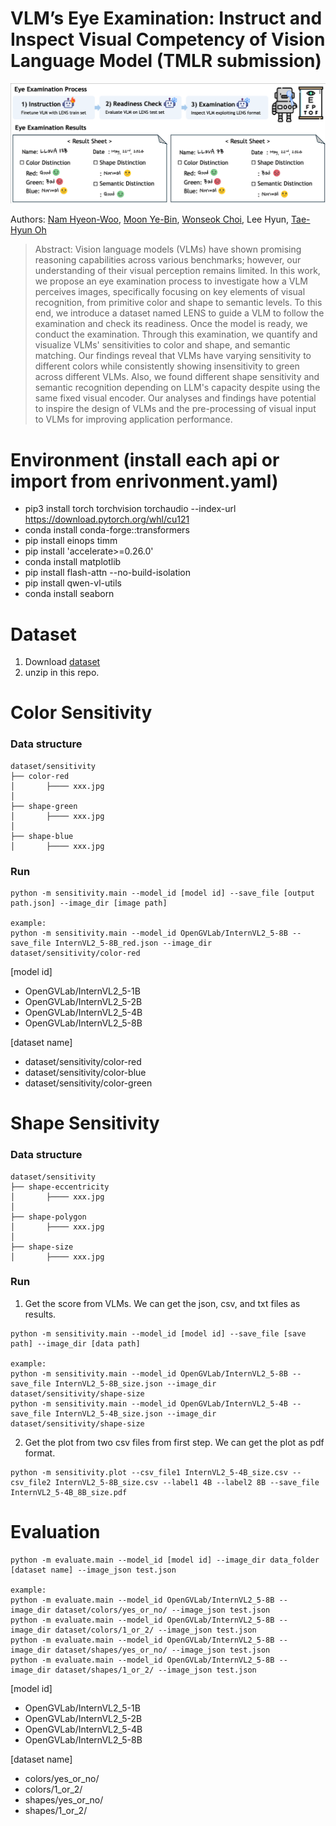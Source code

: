 # VLM’s Eye Examination: Instruct and Inspect Visual Competency of Vision Language Model (TMLR submission)

<img src="material/teaser.png">

Authors: [Nam Hyeon-Woo](https://sites.google.com/view/namhyeonwoo/), [Moon Ye-Bin](https://sites.google.com/g.postech.edu/moon-ye-bin), [Wonseok Choi](https://ami.postech.ac.kr/members/choi-wonseok), Lee Hyun, [Tae-Hyun Oh](https://ami.postech.ac.kr/)

> Abstract: Vision language models (VLMs) have shown promising reasoning capabilities across various benchmarks; however, our understanding of their visual perception remains limited. In this work, we propose an eye examination process to investigate how a VLM perceives images, specifically focusing on key elements of visual recognition, from primitive color and shape to semantic levels. To this end, we introduce a dataset named LENS to guide a VLM to follow the examination and check its readiness. Once the model is ready, we conduct the examination. Through this examination, we quantify and visualize VLMs' sensitivities to color and shape, and semantic matching. Our findings reveal that VLMs have varying sensitivity to different colors while consistently showing insensitivity to green across different VLMs. Also, we found different shape sensitivity and semantic recognition depending on LLM's capacity despite using the same fixed visual encoder. Our analyses and findings have potential to inspire the design of VLMs and the pre-processing of visual input to VLMs for improving application performance.


# Environment (install each api or import from enrivonment.yaml)
- pip3 install torch torchvision torchaudio --index-url https://download.pytorch.org/whl/cu121
- conda install conda-forge::transformers
- pip install einops timm
- pip install 'accelerate>=0.26.0'
- conda install matplotlib
- pip install flash-attn --no-build-isolation
- pip install qwen-vl-utils
- conda install seaborn

# Dataset
1. Download [dataset](https://drive.google.com/file/d/1QkXsjoBBvYjrS9XiDq5LT34wLrrc6Zow/view?usp=sharing) 
2. unzip in this repo.

# Color Sensitivity
### Data structure
```
dataset/sensitivity
├── color-red
│       ├──── xxx.jpg
│
├── shape-green
│       ├──── xxx.jpg
│
├── shape-blue
│       ├──── xxx.jpg
```
### Run
```
python -m sensitivity.main --model_id [model id] --save_file [output path.json] --image_dir [image path]

example:
python -m sensitivity.main --model_id OpenGVLab/InternVL2_5-8B --save_file InternVL2_5-8B_red.json --image_dir dataset/sensitivity/color-red
```

[model id]
- OpenGVLab/InternVL2_5-1B
- OpenGVLab/InternVL2_5-2B
- OpenGVLab/InternVL2_5-4B
- OpenGVLab/InternVL2_5-8B

[dataset name]
- dataset/sensitivity/color-red
- dataset/sensitivity/color-blue
- dataset/sensitivity/color-green

# Shape Sensitivity
### Data structure
```
dataset/sensitivity
├── shape-eccentricity
│       ├──── xxx.jpg
│
├── shape-polygon
│       ├──── xxx.jpg
│
├── shape-size
│       ├──── xxx.jpg
```
### Run
1. Get the score from VLMs. We can get the json, csv, and txt files as results.
```
python -m sensitivity.main --model_id [model id] --save_file [save path] --image_dir [data path]

example:
python -m sensitivity.main --model_id OpenGVLab/InternVL2_5-8B --save_file InternVL2_5-8B_size.json --image_dir dataset/sensitivity/shape-size
python -m sensitivity.main --model_id OpenGVLab/InternVL2_5-4B --save_file InternVL2_5-4B_size.json --image_dir dataset/sensitivity/shape-size
```
2. Get the plot from two csv files from first step. We can get the plot as pdf format.
```
python -m sensitivity.plot --csv_file1 InternVL2_5-4B_size.csv --csv_file2 InternVL2_5-8B_size.csv --label1 4B --label2 8B --save_file InternVL2_5-4B_8B_size.pdf
```



# Evaluation
``` 
python -m evaluate.main --model_id [model id] --image_dir data_folder [dataset name] --image_json test.json

example:
python -m evaluate.main --model_id OpenGVLab/InternVL2_5-8B --image_dir dataset/colors/yes_or_no/ --image_json test.json
python -m evaluate.main --model_id OpenGVLab/InternVL2_5-8B --image_dir dataset/colors/1_or_2/ --image_json test.json
python -m evaluate.main --model_id OpenGVLab/InternVL2_5-8B --image_dir dataset/shapes/yes_or_no/ --image_json test.json
python -m evaluate.main --model_id OpenGVLab/InternVL2_5-8B --image_dir dataset/shapes/1_or_2/ --image_json test.json
```
[model id]
 - OpenGVLab/InternVL2_5-1B
 - OpenGVLab/InternVL2_5-2B
 - OpenGVLab/InternVL2_5-4B
 - OpenGVLab/InternVL2_5-8B

[dataset name]
 - colors/yes_or_no/
 - colors/1_or_2/
 - shapes/yes_or_no/
 - shapes/1_or_2/
